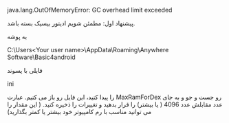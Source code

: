 java.lang.OutOfMemoryError: GC overhead limit exceeded

پیشنهاد اول: مطمئن شویم ادیتور بیسیک بسته باشد. 
 
 به پوشه

C:\Users\<Your user name>\AppData\Roaming\Anywhere Software\Basic4android


فایلی  با پسوند 

ini 

را پیدا کنید، این فایل رو باز می کنیم. عبارت MaxRamForDex
رو جست و جو و به جای عدد مقابلش  عدد 4096 ( یا بیشتر) را قرار بدهید و تغییرات را ذخیره کنید.
( این مقدار را می توانید مناسب با رم کامپیوتر خود بیشتر یا کمتر بگذارید)
